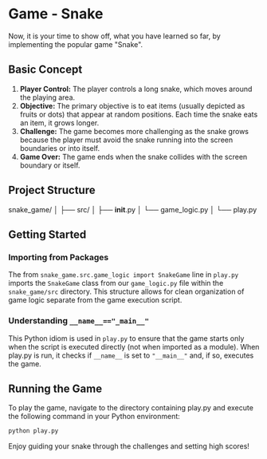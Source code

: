 # Game - Snake

Now, it is your time to show off, what you have learned so far, by implementing the popular game "Snake".

## Basic Concept

1. **Player Control:** The player controls a long snake, which moves around the playing area.
2. **Objective:** The primary objective is to eat items (usually depicted as fruits or dots) that appear at random positions. Each time the snake eats an item, it grows longer.
3. **Challenge:** The game becomes more challenging as the snake grows because the player must avoid the snake running into the screen boundaries or into itself.
4. **Game Over:** The game ends when the snake collides with the screen boundary or itself.

## Project Structure

snake_game/
│
├── src/
│   ├── __init__.py
│   └── game_logic.py
│
└── play.py

## Getting Started

### Importing from Packages

The from ``snake_game.src.game_logic import SnakeGame`` line in ``play.py`` imports the ``SnakeGame`` class from our ``game_logic.py`` file within the ``snake_game/src`` directory. This structure allows for clean organization of game logic separate from the game execution script.

### Understanding ``__name__=="_main__"``

This Python idiom is used in ``play.py`` to ensure that the game starts only when the script is executed directly (not when imported as a module). When play.py is run, it checks if ``__name__`` is set to ``"__main__"`` and, if so, executes the game.

## Running the Game

To play the game, navigate to the directory containing play.py and execute the following command in your Python environment:

```python
python play.py
```

Enjoy guiding your snake through the challenges and setting high scores!